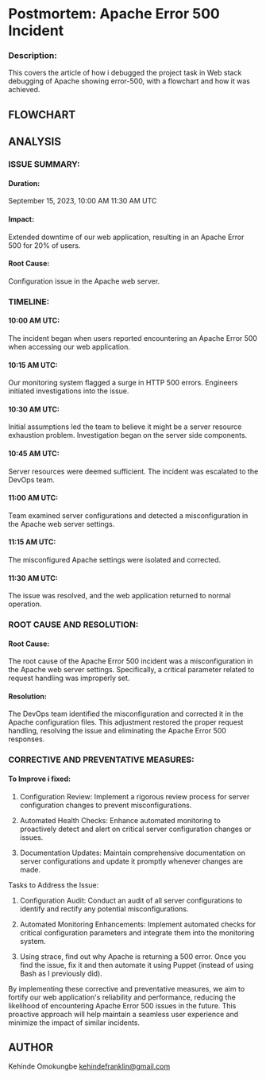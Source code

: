 
# Postmortem:  Apache Error 500 Incident

### Description:
This covers the article of how i debugged the project task in Web stack debugging of Apache showing error-500, with a flowchart and how it was achieved.


## FLOWCHART
## ANALYSIS


### ISSUE SUMMARY:

 #### Duration: 
 September 15, 2023, 10:00 AM  11:30 AM UTC
 #### Impact: 
 Extended downtime of our web application, resulting in an Apache Error 500 for 20% of users.
 #### Root Cause:
  Configuration issue in the Apache web server.

### TIMELINE:

 #### 10:00 AM UTC: 
 The incident began when users reported encountering an Apache Error 500 when accessing our web application.

 #### 10:15 AM UTC: 
 Our monitoring system flagged a surge in HTTP 500 errors. Engineers initiated investigations into the issue.

 #### 10:30 AM UTC: 
 Initial assumptions led the team to believe it might be a server resource exhaustion problem. Investigation began on the server side components.

#### 10:45 AM UTC: 
Server resources were deemed sufficient. The incident was escalated to the DevOps team.
 #### 11:00 AM UTC:
  Team examined server configurations and detected a misconfiguration in the Apache web server settings.
 #### 11:15 AM UTC: 
 The misconfigured Apache settings were isolated and corrected.
 #### 11:30 AM UTC: 
 The issue was resolved, and the web application returned to normal operation.

### ROOT CAUSE AND RESOLUTION:

 #### Root Cause: 
 The root cause of the Apache Error 500 incident was a misconfiguration in the Apache web server settings. Specifically, a critical parameter related to request handling was improperly set.

 #### Resolution: 
 The DevOps team identified the misconfiguration and corrected it in the Apache configuration files. This adjustment restored the proper request handling, resolving the issue and eliminating the Apache Error 500 responses.





### CORRECTIVE AND PREVENTATIVE MEASURES: 

#### To Improve i fixed: 

1. Configuration Review: Implement a rigorous review process for server configuration changes to prevent misconfigurations.

2. Automated Health Checks: Enhance automated monitoring to proactively detect and alert on critical server configuration changes or issues.

3. Documentation Updates: Maintain comprehensive documentation on server configurations and update it promptly whenever changes are made.

Tasks to Address the Issue:

1. Configuration Audit: Conduct an audit of all server configurations to identify and rectify any potential misconfigurations.

2. Automated Monitoring Enhancements: Implement automated checks for critical configuration parameters and integrate them into the monitoring system.

3. Using strace, find out why Apache is returning a 500 error. Once you find the issue, fix it and then automate it using Puppet (instead of using Bash as I previously did).

By implementing these corrective and preventative measures, we aim to fortify our web application's reliability and performance, reducing the likelihood of encountering Apache Error 500 issues in the future. This proactive approach will help maintain a seamless user experience and minimize the impact of similar incidents.


## AUTHOR

Kehinde Omokungbe <kehindefranklin@gmail.com>
